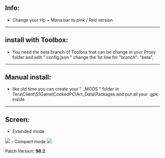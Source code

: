 ## Info:

- Change your Hp + Mana bar to pink / Red version

---

## install with Toolbox:
  - You need the beta branch of Toolbox that can be change in your Proxy folder and edit " config.json  " 
change the 1st line for "branch": "beta",

---

## Manual install:
- like old time you can create your " _MODS " folder in Tera\Client\S1Game\CookedPC\Art_Data\Packages and put all your .gpk inside

---

## Screen: 
- Extended mode
<img src=https://cdn.discordapp.com/attachments/439380163197665281/759398108487483432/unknown.png>
- Compact mode
<img src=https://cdn.discordapp.com/attachments/439380163197665281/759389943339417640/unknown.png>

Patch Version: **98.2**

